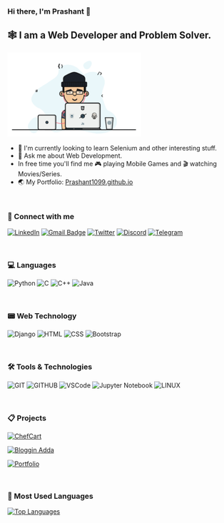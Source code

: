 ### Hi there, I'm Prashant 👋

## :spider_web: I am a Web Developer and Problem Solver.

<img src="Character.gif" alt="Developer" style="width:300px">

- 🌱 I'm currently looking to learn Selenium and other interesting stuff.
- 💬 Ask me about Web Development.
- In free time you'll find me 🎮 playing Mobile Games and 🎬 watching Movies/Series.
- 🌏 My Portfolio: [Prashant1099.github.io](https://Prashant1099.github.io)

<br>

### 🧲 Connect with me

[![LinkedIn](https://img.shields.io/badge/-Prashant_Patel-blue?&logo=linkedin&logoColor=white)](https://www.linkedin.com/in/prashant1099/) 
[![Gmail Badge](https://img.shields.io/badge/-patelprashant356@gmail.com-db4437?style=square&logo=Gmail&logoColor=white&link=mailto:ashish11chawda@gmail.com)](mailto:patelprashant356@gmail.com)
[![Twitter](https://img.shields.io/badge/-@Praashant__Patel-1DA1F2?&logo=twitter&logoColor=white)](https://twitter.com/Praashant_Patel)
[![Discord](https://img.shields.io/badge/-Prashant9172-7289d9?&logo=discord&logoColor=white)](https://discordapp.com/users/729709708885229638/)
[![Telegram](https://img.shields.io/badge/-@Prashant1099-1DA1F2?&logo=telegram&logoColor=white)](https://t.me/Prashant1099)

<br>

### 💻 Languages

![Python](https://img.shields.io/badge/-Python-grey?&logo=python&logoColor=default)
![C](https://img.shields.io/badge/-C-gray?&logo=C)
![C++](https://img.shields.io/badge/-C++-gray?&logo=c%2b%2b&logoColor=default)
![Java](https://img.shields.io/badge/-Java-gray?&logo=Java&logoColor=red)

<br>

### 📟 Web Technology

![Django](https://img.shields.io/badge/-Django-gray?&logo=django&logoColor=blue)
![HTML](https://img.shields.io/badge/-HTML5-gray?&logo=HTML5&logoColor=default)
![CSS](https://img.shields.io/badge/-CSS3-gray?&logo=css3&logoColor=orange)
![Bootstrap](https://img.shields.io/badge/-Bootstrap-gray?&logo=bootstrap&logoColor=default)

<br>

### 🛠️ Tools & Technologies

![GIT](https://img.shields.io/badge/-git-grey?&logo=git&logoColor=fff)
![GITHUB](https://img.shields.io/badge/-GitHub-grey?&logo=github&logoColor=white)
![VSCode](https://img.shields.io/badge/-VS%20Code-gray?&logo=visual%20studio%20code&logoColor=50b2f3)
![Jupyter Notebook](https://img.shields.io/badge/-Jupyter_Notebook-grey?&logo=Jupyter&logoColor=orange)
![LINUX](https://img.shields.io/badge/-Linux-grey?&logo=linux&logoColor=white)


<br>

### 📋 Projects

[![ChefCart](https://github-readme-stats.vercel.app/api/pin/?username=Prashant1099&repo=ChefCart&theme=dark)](https://github.com/Prashant1099/ChefCart)

[![Bloggin Adda](https://github-readme-stats.vercel.app/api/pin/?username=Prashant1099&repo=Blogging-Adda&theme=dark)](https://github.com/Prashant1099/Blogging-Adda)

[![Portfolio](https://github-readme-stats.vercel.app/api/pin/?username=Prashant1099&repo=prashant1099.github.io&theme=dark)](https://github.com/Prashant1099/prashant1099.github.io)


<br>

### :rocket:  Most Used Languages
[![Top Languages](https://github-readme-stats.vercel.app/api/top-langs/?username=Prashant1099&hide=dart&hide_title=true&theme=dark)](https://github.com/anuraghazra/github-readme-stats)



